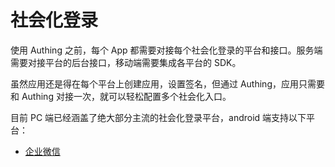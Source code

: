 # 社会化登录

使用 Authing 之前，每个 App 都需要对接每个社会化登录的平台和接口。服务端需要对接平台的后台接口，移动端需要集成各平台的 SDK。

虽然应用还是得在每个平台上创建应用，设置签名，但通过 Authing，应用只需要和 Authing 对接一次，就可以轻松配置多个社会化入口。

目前 PC 端已经涵盖了绝大部分主流的社会化登录平台，android 端支持以下平台：

* [企业微信 ](./wecom.md)